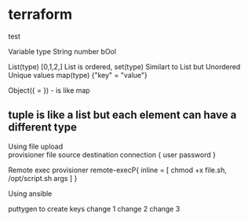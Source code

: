 # terraform
test

Variable type
String 
number 
bOol

List(type)
    [0,1,2,]
    List is ordered, 
set(type)
    Similart to List but Unordered Unique values
map(type)
    {"key" = "value"}

Object({<ATTR Name> = <TYPE>}) - is like map

tuple is like a list but each element can have a different type
---


Using file upload   
    provisioner file
        source
        destination
        connection {
            user 
            password
        }

Remote exec
    provisioner remote-execP{
        inline = [
            chmod +x file.sh,
            /opt/script.sh args
        ]
    }

Using ansible


puttygen  to create keys
change 1
change 2
change 3
